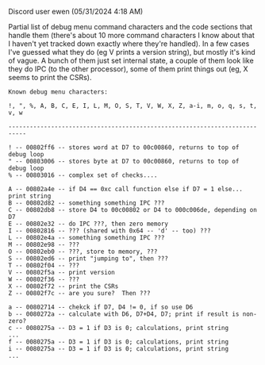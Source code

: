 Discord user ewen (05/31/2024 4:18 AM)

Partial list of debug menu command characters and the code sections that handle them (there's about 10 more command characters I know about that I haven't yet tracked down exactly where they're handled).  In a few cases I've guessed what they do (eg V prints a version string), but mostly it's kind of vague.   A bunch of them just set internal state, a couple of them look like they do IPC (to the other processor), some of them print things out (eg, X seems to print the CSRs).

```
Known debug menu characters:

!, ", %, A, B, C, E, I, L, M, O, S, T, V, W, X, Z, a-i, m, o, q, s, t, v, w

---------------------------------------------------------------------------

! -- 00802ff6 -- stores word at D7 to 00c00860, returns to top of debug loop
" -- 00803006 -- stores byte at D7 to 00c00860, returns to top of debug loop
% -- 00803016 -- complex set of checks....

A -- 00802a4e -- if D4 == 0xc call function else if D7 = 1 else... print string
B -- 00802d82 -- something something IPC ???
C -- 00802db8 -- store D4 to 00c00802 or D4 to 000c006de, depending on D7
E -- 00802e32 -- do IPC ???, then zero memory
I -- 00802816 -- ??? (shared with 0x64 -- 'd' -- too) ???
L -- 00802e4a -- something something IPC ???
M -- 00802e98 -- ???
O -- 00802eb0 -- ???, store to memory, ???
S -- 00802ed6 -- print "jumping to", then ???
T -- 00802f04 -- ???
V -- 00802f5a -- print version
W -- 00802f36 -- ???
X -- 00802f72 -- print the CSRs
Z -- 00802f7c -- are you sure?  Then ???

a -- 00802714 -- chekck if D7, D4 != 0, if so use D6
b -- 0080272a -- calculate with D6, D7+D4, D7; print if result is non-zero?
c -- 0080275a -- D3 = 1 if D3 is 0; calculations, print string
...
f -- 0080275a -- D3 = 1 if D3 is 0; calculations, print string
i -- 0080275a -- D3 = 1 if D3 is 0; calculations, print string
...
```
